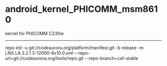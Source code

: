 # android_kernel_PHICOMM_msm8610
kernel for PHICOMM C230w
***
repo init -u git://codeaurora.org/platform/manifest.git -b release -m LNX.LA.3.2.1.3-12000-8x10.0.xml --repo-url=git://codeaurora.org/tools/repo.git --repo-branch=caf-stable 
